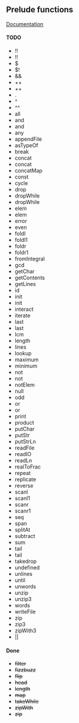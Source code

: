 ## Prelude functions

[Documentation](http://hackage.haskell.org/package/base-4.7.0.1/docs/Prelude.html)

#### TODO

* !!
* !!
* $
* $!
* &&
* ++
* ++
* .
* ^
* ^^
* all
* and
* and
* any
* appendFile
* asTypeOf
* break
* concat
* concat
* concatMap
* const
* cycle
* drop
* dropWhile
* dropWhile
* elem
* elem
* error
* even
* foldl
* foldl1
* foldr
* foldr1
* fromIntegral
* gcd
* getChar
* getContents
* getLines
* id
* init
* init
* interact
* iterate
* last
* last
* lcm
* length
* lines
* lookup
* maximum
* minimum
* not
* not
* notElem
* null
* odd
* or
* or
* print
* product
* putChar
* putStr
* putStrLn
* readFile
* readIO
* readLn
* realToFrac
* repeat
* replicate
* reverse
* scanl
* scanl1
* scanr
* scanr1
* seq
* span
* splitAt
* subtract
* sum
* tail
* tail
* takedrop
* undefined
* unlines
* until
* unwords
* unzip
* unzip3
* words
* writeFile
* zip
* zip3
* zipWith3
* ||

#### Done

* ~~filter~~
* ~~fizzbuzz~~
* ~~flip~~
* ~~head~~
* ~~length~~
* ~~map~~
* ~~takeWhile~~
* ~~zipWith~~
* ~~zip~~
